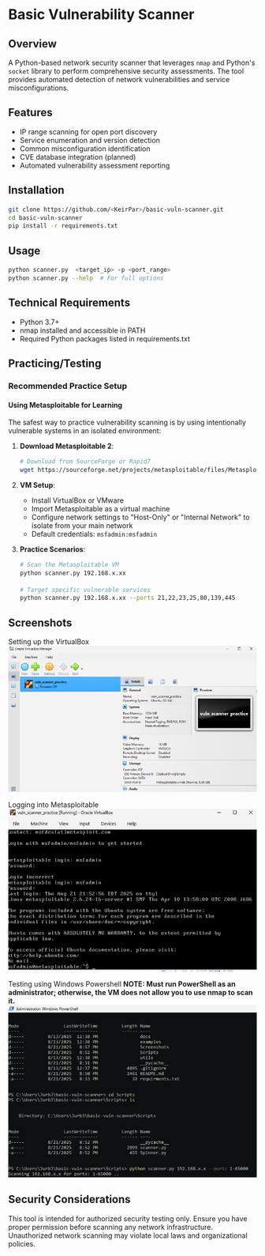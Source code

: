 # Basic Vulnerability Scanner

## Overview
A Python-based network security scanner that leverages `nmap` and Python's `socket` library to perform comprehensive security assessments. The tool provides automated detection of network vulnerabilities and service misconfigurations.

## Features
- IP range scanning for open port discovery
- Service enumeration and version detection
- Common misconfiguration identification
- CVE database integration (planned)
- Automated vulnerability assessment reporting

## Installation
```bash
git clone https://github.com/<KeirPar>/basic-vuln-scanner.git
cd basic-vuln-scanner
pip install -r requirements.txt
```

## Usage
```bash
python scanner.py  <target_ip> -p <port_range>
python scanner.py --help  # For full options
```

## Technical Requirements
- Python 3.7+
- nmap installed and accessible in PATH
- Required Python packages listed in requirements.txt

## Practicing/Testing

### Recommended Practice Setup

#### Using Metasploitable for Learning
The safest way to practice vulnerability scanning is by using intentionally vulnerable systems in an isolated environment:

1. **Download Metasploitable 2**:
   ```bash
   # Download from SourceForge or Rapid7
   wget https://sourceforge.net/projects/metasploitable/files/Metasploitable2/metasploitable-linux-2.0.0.zip
   ```

2. **VM Setup**:
   - Install VirtualBox or VMware
   - Import Metasploitable as a virtual machine
   - Configure network settings to "Host-Only" or "Internal Network" to isolate from your main network
   - Default credentials: `msfadmin:msfadmin`

3. **Practice Scenarios**:
   ```bash
   # Scan the Metasploitable VM
   python scanner.py 192.168.x.xx
   
   # Target specific vulnerable services
   python scanner.py 192.168.x.xx --ports 21,22,23,25,80,139,445
   ```

## Screenshots
Setting up the VirtualBox
![VM](Screenshots/VM.png)

Logging into Metasploitable
![Metasploitable](Screenshots/in_Metasploitable.png)

Testing using Windows Powershell
**NOTE: Must run PowerShell as an administrator; otherwise, the VM does not allow you to use nmap to scan it.**
![Powershell](Screenshots/testing.png)


## Security Considerations
This tool is intended for authorized security testing only. Ensure you have proper permission before scanning any network infrastructure. Unauthorized network scanning may violate local laws and organizational policies.

